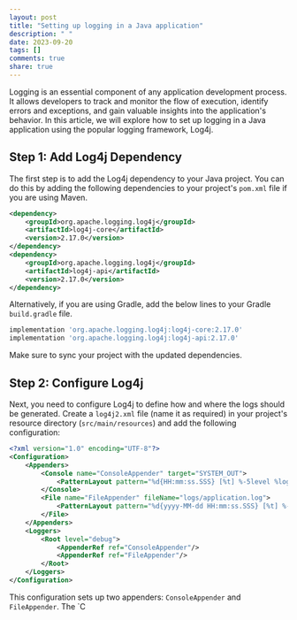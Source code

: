 ```yaml
---
layout: post
title: "Setting up logging in a Java application"
description: " "
date: 2023-09-20
tags: []
comments: true
share: true
---
```


Logging is an essential component of any application development process. It allows developers to track and monitor the flow of execution, identify errors and exceptions, and gain valuable insights into the application's behavior. In this article, we will explore how to set up logging in a Java application using the popular logging framework, Log4j.

## Step 1: Add Log4j Dependency

The first step is to add the Log4j dependency to your Java project. You can do this by adding the following dependencies to your project's `pom.xml` file if you are using Maven.

```xml
<dependency>
    <groupId>org.apache.logging.log4j</groupId>
    <artifactId>log4j-core</artifactId>
    <version>2.17.0</version>
</dependency>
<dependency>
    <groupId>org.apache.logging.log4j</groupId>
    <artifactId>log4j-api</artifactId>
    <version>2.17.0</version>
</dependency>
```

Alternatively, if you are using Gradle, add the below lines to your Gradle `build.gradle` file.

```gradle
implementation 'org.apache.logging.log4j:log4j-core:2.17.0'
implementation 'org.apache.logging.log4j:log4j-api:2.17.0'
```

Make sure to sync your project with the updated dependencies.

## Step 2: Configure Log4j

Next, you need to configure Log4j to define how and where the logs should be generated. Create a `log4j2.xml` file (name it as required) in your project's resource directory (`src/main/resources`) and add the following configuration:

```xml
<?xml version="1.0" encoding="UTF-8"?>
<Configuration>
    <Appenders>
        <Console name="ConsoleAppender" target="SYSTEM_OUT">
            <PatternLayout pattern="%d{HH:mm:ss.SSS} [%t] %-5level %logger{36} - %msg%n"/>
        </Console>
        <File name="FileAppender" fileName="logs/application.log">
            <PatternLayout pattern="%d{yyyy-MM-dd HH:mm:ss.SSS} [%t] %-5level %logger{36} - %msg%n"/>
        </File>
    </Appenders>
    <Loggers>
        <Root level="debug">
            <AppenderRef ref="ConsoleAppender"/>
            <AppenderRef ref="FileAppender"/>
        </Root>
    </Loggers>
</Configuration>
```

This configuration sets up two appenders: `ConsoleAppender` and `FileAppender`. The `C